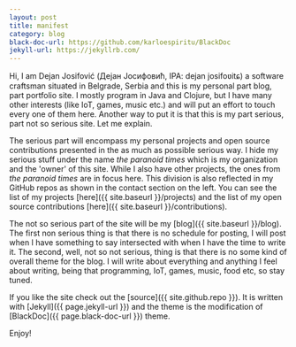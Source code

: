 ```yaml
---
layout: post
title: manifest
category: blog
black-doc-url: https://github.com/karloespiritu/BlackDoc
jekyll-url: https://jekyllrb.com/
---
```


Hi, I am Dejan Josifović (Дејан Јосифовић, IPA: dejan josifoʋitɕ) a software
craftsman situated in Belgrade, Serbia and this is my personal part blog, part
portfolio site. I mostly program in Java and Clojure, but I have many other
interests (like IoT, games, music etc.) and will put an effort to touch every one
of them here. Another way to put it is that this is my part serious, part not so
serious site. Let me explain.

The serious part will encompass my personal projects and open source contributions
presented in the as much as possible serious way. I hide my serious stuff under
the name *the paranoid times* which is my organization and the 'owner' of this
site. While I also have other projects, the ones from *the paranoid times* are
in focus here. This division is also reflected in my GitHub repos as shown in
the contact section on the left. You can see the list of my projects
[here]({{ site.baseurl }}/projects) and the list of my open source contributions
[here]({{ site.baseurl }}/contributions).

The not so serious part of the site will be my [blog]({{ site.baseurl }}/blog).
The first non serious thing is that there is no schedule for posting, I will
post when I have something to say intersected with when I have the time to
write it. The second, well, not so not serious, thing is that there is no some
kind of overall theme for the blog. I will write about everything and anything
I feel about writing, being that programming, IoT, games, music, food etc, so
stay tuned.

If you like the site check out the [source]({{ site.github.repo }}). It is written
with [Jekyll]({{ page.jekyll-url }}) and the theme is the modification of
[BlackDoc]({{ page.black-doc-url }}) theme.

Enjoy!
